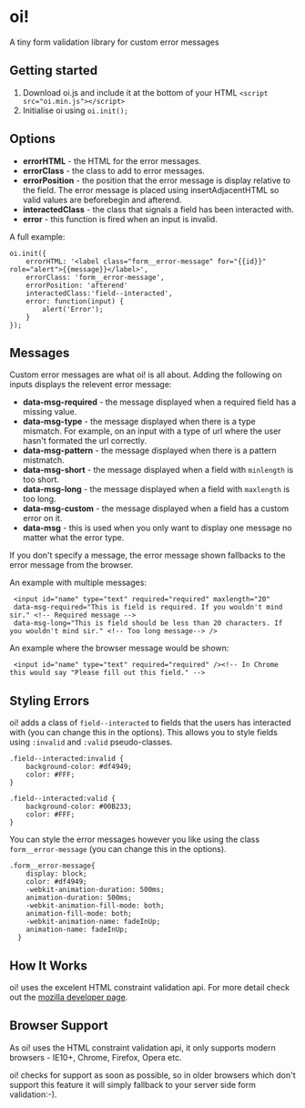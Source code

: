 # oi!

A tiny form validation library for custom error messages

## Getting started

1. Download oi.js and include it at the bottom of your HTML `<script src="oi.min.js"></script>`
2. Initialise oi using `oi.init();`

## Options

* **errorHTML** - the HTML for the error messages.
* **errorClass** - the class to add to error messages.
* **errorPosition** - the position that the error message is display relative to the field. The error message is placed using insertAdjacentHTML so valid values are beforebegin and afterend.
* **interactedClass** - the class that signals a field has been interacted with.
* **error** - this function is fired when an input is invalid.

A full example:
```
oi.init({
    errorHTML: '<label class="form__error-message" for="{{id}}" role="alert">{{message}}</label>',
    errorClass: 'form__error-message',
    errorPosition: 'afterend'
    interactedClass:'field--interacted',
    error: function(input) {
        alert('Error');
    }
});
```
## Messages

Custom error messages are what oi! is all about. Adding the following on inputs displays the relevent error message:

* **data-msg-required** - the message displayed when a required field has a missing value.
* **data-msg-type** - the message displayed when there is a type mismatch. For example, on an input with a type of url where the user hasn't formated the url correctly.
* **data-msg-pattern** - the message displayed when there is a pattern mistmatch.
* **data-msg-short** - the message displayed when a field  with `minlength` is too short.
* **data-msg-long** - the message displayed when a field  with `maxlength` is too long.
* **data-msg-custom** - the message displayed when a field has a custom error on it.
* **data-msg** - this is used when you only want to display one message no matter what the error type.

If you don't specify a message, the error message shown fallbacks to the error message from the browser.

An example with multiple messages:
```
 <input id="name" type="text" required="required" maxlength="20" 
 data-msg-required="This is field is required. If you wouldn't mind sir." <!-- Required message -->
 data-msg-long="This is field should be less than 20 characters. If you wouldn't mind sir." <!-- Too long message--> />
```

An example where the browser message would be shown:
```
 <input id="name" type="text" required="required" /><!-- In Chrome this would say "Please fill out this field." -->
```

## Styling Errors

oi! adds a class of `field--interacted` to fields that the users has interacted with (you can change this in the options). This allows you to style fields using `:invalid` and `:valid` pseudo-classes.
```
.field--interacted:invalid {
	background-color: #df4949;
	color: #FFF;
}

.field--interacted:valid {
	background-color: #00B233;
	color: #FFF;
}
```
You can style the error messages however you like using the class `form__error-message` (you can change this in the options).
```
.form__error-message{
	display: block;
	color: #df4949;
	-webkit-animation-duration: 500ms;
    animation-duration: 500ms;
    -webkit-animation-fill-mode: both;
    animation-fill-mode: both;
	-webkit-animation-name: fadeInUp;
  	animation-name: fadeInUp;
  }
```

## How It Works

oi! uses the excelent HTML constraint validation api. For more detail check out the [mozilla developer page](https://developer.mozilla.org/en-US/docs/Web/Guide/HTML/HTML5/Constraint_validation).

## Browser Support

As oi! uses the HTML constraint validation api, it only supports modern browsers - IE10+, Chrome, Firefox, Opera etc.

oi! checks for support as soon as possible, so in older browsers which don't support this feature it will simply fallback to your server side form validation:-).